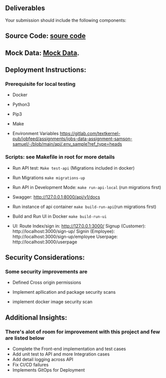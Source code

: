   

## Deliverables

  

Your submission should include the following components:

## Source Code: [soure code](https://gitlab.com/textkernel-pub/jobfeed/assignments/jobs-data-assignment-samson-samuel)

  

## Mock Data: [Mock Data](https://gitlab.com/textkernel-pub/jobfeed/assignments/jobs-data-assignment-samson-samuel/-/blob/main/api/src/database/seeds.py?ref_type=heads).

  

## Deployment Instructions:

### Prerequisite for local testing

- Docker

- Python3

- Pip3

- Make
- Environment Variables https://gitlab.com/textkernel-pub/jobfeed/assignments/jobs-data-assignment-samson-samuel/-/blob/main/api/.env_sample?ref_type=heads

  

### Scripts: see Makefile in root for more details

- Run API test: ```Make test-api``` (Migrations included in docker)

- Run Migrations ```make migrations-up```

- Run API in Development Mode: ```make run-api-local``` (run migrations first)

- Swagger: http://127.0.0.1:8000/api/v1/docs

- Run instance of api container ```make build-run-api```(run migrations first)

- Build and Run UI in Docker ```make build-run-ui```

- UI: Route
Index/sign in: http://127.0.0.1:3000/
Signup (Customer): http://localhost:3000/sign-up/
Signin (Employee): http://localhost:3000/sign-up/employee
Userpage: http://localhost:3000/userpage

## Security Considerations:
### Some security improvements are 

- Defined Cross origin permissions

- Implement apllication and package security scans

- implement docker image security scan

  

## Additional Insights:

### There's alot of room for improvement with this project and few are listed below

- Complete the Front-end implementation  and test cases
- Add unit test to API and more Integration cases
- Add detail logging across API
- Fix CI/CD failures
- Implements GitOps for Deployment